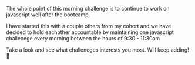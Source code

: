 The whole point of this morning challenge is to continue to work on javascript well after the bootcamp. 

I have started this with a couple others from my cohort and we have decided to hold eachother accountable by maintaining one javascript challenege every morning between the hours of 9:30 - 11:30am 

Take a look and see what challeneges interests you most. Will keep adding! 😬
